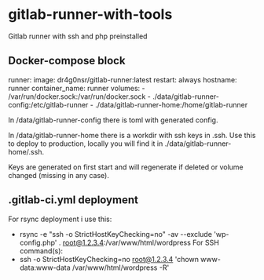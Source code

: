 # gitlab-runner-with-tools
Gitlab runner with ssh and php preinstalled

## Docker-compose block
  runner:
    image: dr4g0nsr/gitlab-runner:latest
    restart: always
    hostname: runner
    container_name: runner
    volumes:
      - /var/run/docker.sock:/var/run/docker.sock
      - ./data/gitlab-runner-config:/etc/gitlab-runner
      - ./data/gitlab-runner-home:/home/gitlab-runner

In /data/gitlab-runner-config there is toml with generated config.

In /data/gitlab-runner-home there is a workdir with ssh keys in .ssh. Use this to deploy to production, locally you will find it in ./data/gitlab-runner-home/.ssh.

Keys are generated on first start and will regenerate if deleted or volume changed (missing in any case).

## .gitlab-ci.yml deployment
For rsync deployment i use this:
- rsync -e "ssh -o StrictHostKeyChecking=no" -av --exclude 'wp-config.php' . root@1.2.3.4:/var/www/html/wordpress
For SSH command(s):
- ssh -o StrictHostKeyChecking=no root@1.2.3.4 'chown www-data:www-data /var/www/html/wordpress -R'
